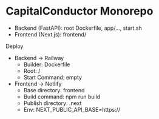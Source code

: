 # CapitalConductor Monorepo

- Backend (FastAPI): root Dockerfile, app/..., start.sh
- Frontend (Next.js): frontend/

Deploy
- Backend → Railway
  - Builder: Dockerfile
  - Root: /
  - Start Command: empty
- Frontend → Netlify
  - Base directory: frontend
  - Build command: npm run build
  - Publish directory: .next
  - Env: NEXT_PUBLIC_API_BASE=https://<your-railway-api-domain>
